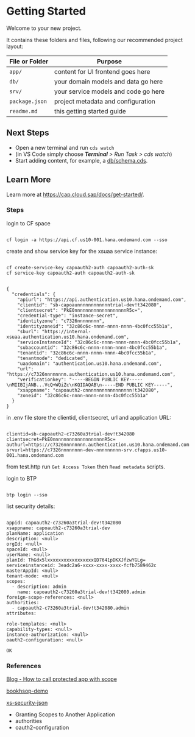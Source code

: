 # Getting Started

Welcome to your new project.

It contains these folders and files, following our recommended project layout:

File or Folder | Purpose
---------|----------
`app/` | content for UI frontend goes here
`db/` | your domain models and data go here
`srv/` | your service models and code go here
`package.json` | project metadata and configuration
`readme.md` | this getting started guide


## Next Steps

- Open a new terminal and run `cds watch`
- (in VS Code simply choose _**Terminal** > Run Task > cds watch_)
- Start adding content, for example, a [db/schema.cds](db/schema.cds).


## Learn More

Learn more at https://cap.cloud.sap/docs/get-started/.

### Steps

login to CF space

```shell

cf login -a https://api.cf.us10-001.hana.ondemand.com --sso
```

create and show service key for the xsuaa service instance:

```shell

cf create-service-key capoauth2-auth capoauth2-auth-sk
cf service-key capoauth2-auth capoauth2-auth-sk


{
  "credentials": {
    "apiurl": "https://api.authentication.us10.hana.ondemand.com",
    "clientid": "sb-capoaunnnnnnnnnnnntrial-dev!t342080",
    "clientsecret": "PkE0nnnnnnnnnnnnnnnnnnnR5c=",
    "credential-type": "instance-secret",
    "identityzone": "c7326nnnnnnnn",
    "identityzoneid": "32c86c6c-nnnn-nnnn-nnnn-4bc0fcc55b1a",
    "sburl": "https://internal-xsuaa.authentication.us10.hana.ondemand.com",
    "serviceInstanceId": "32c86c6c-nnnn-nnnn-nnnn-4bc0fcc55b1a",
    "subaccountid": "32c86c6c-nnnn-nnnn-nnnn-4bc0fcc55b1a",
    "tenantid": "32c86c6c-nnnn-nnnn-nnnn-4bc0fcc55b1a",
    "tenantmode": "dedicated",
    "uaadomain": "authentication.us10.hana.ondemand.com",
    "url": "https://c7326nnnnnnnn.authentication.us10.hana.ondemand.com",
    "verificationkey": "-----BEGIN PUBLIC KEY-----\nMIIBIjANB...VcQ+WQiZc\nKQIDAQAB\n-----END PUBLIC KEY-----",
    "xsappname": "capoauth2-cnnnnnnnnnnnnnnnnn!t342080",
    "zoneid": "32c86c6c-nnnn-nnnn-nnnn-4bc0fcc55b1a"
  }
}
```

in .env file store the clientid, clientsecret, url and application URL:

```shell

clientid=sb-capoauth2-c73260a3trial-dev!t342080
clientsecret=PkE0nnnnnnnnnnnnnnnnnnnR5c=
authurl=https://c7326nnnnnnnn.authentication.us10.hana.ondemand.com
srvurl=https://c7326nnnnnnnn-dev-nnnnnnnnn-srv.cfapps.us10-001.hana.ondemand.com

```

from test.http run `Get Access Token` then `Read metadata` scripts.

login to BTP

```shell

btp login --sso
```

list security details:

```shell

appid: capoauth2-c73260a3trial-dev!t342080
xsappname: capoauth2-c73260a3trial-dev
planName: application
description: <null>
orgId: <null>
spaceId: <null>
userName: <null>
planId: ThGdx5lxxxxxxxxxxxxxxxxxQD7641pDKXJfzwYGLg=
serviceinstanceid: 3eadc2a6-xxxx-xxxx-xxxx-fcfb7589462c
masterAppId: <null>
tenant-mode: <null>
scopes:
  - description: admin
    name: capoauth2-c73260a3trial-dev!t342080.admin
foreign-scope-references: <null>
authorities:
  - capoauth2-c73260a3trial-dev!t342080.admin
attributes:

role-templates: <null>
capability-types: <null>
instance-authorization: <null>
oauth2-configuration: <null>

OK
```

### References

[Blog - How to call protected app with scope](https://community.sap.com/t5/technology-blogs-by-sap/how-to-call-protected-app-from-external-app-as-external-user-with-scope/ba-p/13440813)

[bookhsop-demo](https://github.com/gregorwolf/bookshop-demo#allow-api-access)  

[xs-security-json](https://help.sap.com/docs/btp/sap-business-technology-platform/application-security-descriptor-configuration-syntax)  

- Granting Scopes to Another Application  
- authorities  
- oauth2-configuration  
